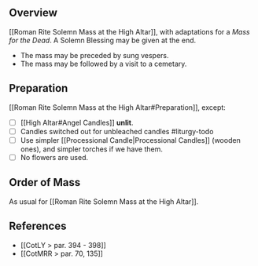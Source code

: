 ## Overview
[[Roman Rite Solemn Mass at the High Altar]], with adaptations for a _Mass for the Dead_. A Solemn Blessing may be given at the end.
- The mass may be preceded by sung vespers.
- The mass may be followed by a visit to a cemetary.

## Preparation
[[Roman Rite Solemn Mass at the High Altar#Preparation]], except:
- [ ] [[High Altar#Angel Candles]] **unlit**.
- [ ] Candles switched out for unbleached candles #liturgy-todo 
- [ ] Use simpler [[Processional Candle|Processional Candles]] (wooden ones), and simpler torches if we have them.
- [ ] No flowers are used.
## Order of Mass
As usual for [[Roman Rite Solemn Mass at the High Altar]].

## References
- [[CotLY > par. 394 - 398]]
- [[CotMRR > par. 70, 135]]
